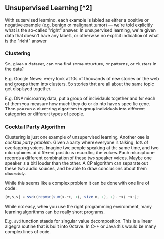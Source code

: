 ##  Unsupervised Learning [^2]

With supervised learning, each example is labled as either a positive or negative example (e.g. benign or malignant tumor) — we're told explicitly what is the so-called "right" answer.  In unsupervised learning, we're given data that doesn't have any labels, or otherwise no explicit indication of what is the "right" answer.  

### Clustering

So, given a dataset, can one find some structure, or patterns, or clusters in the data?

E.g. Google News: every look at 10s of thousands of new stories on the web and groups them into clusters.  So stories that are all about the same topic get displayed together.

E.g. DNA microarray data, put a group of individauls together and for each of them you measure how much they do or do nto have s specific gene.  Then you run a clustering algorithm to group individuals into different categories or different types of people.

### Cocktail Party Algorithm

Clustering is just one example of unsupervised learning.  Another one is _cocktail party problem_.  Given a party where everyone is talking, lots of overlapping voices.  Imagine two people speaking at the same time, and two microphones at different positions recording the voices.  Each microphone records a different combination of these two speaker voices.  Maybe one speaker is a bitl louder than the other. A CP algorithm can separate out these two audio sources, and be able to draw conclusions about them discretely.

While this seems like a complex problem it can be done with one line of code:

```octave
[W,s,v] = svd((repmat(sum(x.*x, 1), size(x, 1), 1). *x) *x');
```

While not easy, when you use the right programming environment, many learning algorithms can be really short programs.

E.g. `svd` function stands for singular value decomposition.  This is a linear algegra routine that is built into Octave.  In C++ or Java this would be many complex lines of code.
